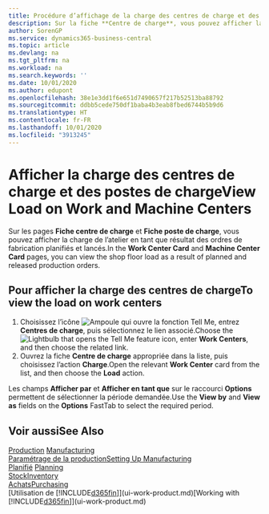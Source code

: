 ```yaml
---
title: Procédure d’affichage de la charge des centres de charge et des postes de charge | Microsoft Docs
description: Sur la fiche **Centre de charge**, vous pouvez afficher la charge des centres de charge en tant que résultat des ordres de fabrication lancés.
author: SorenGP
ms.service: dynamics365-business-central
ms.topic: article
ms.devlang: na
ms.tgt_pltfrm: na
ms.workload: na
ms.search.keywords: ''
ms.date: 10/01/2020
ms.author: edupont
ms.openlocfilehash: 38e1e3dd1f6e651d7490657f217b52513ba88792
ms.sourcegitcommit: ddbb5cede750df1baba4b3eab8fbed6744b5b9d6
ms.translationtype: HT
ms.contentlocale: fr-FR
ms.lasthandoff: 10/01/2020
ms.locfileid: "3913245"
---
```

# <a name="view-load-on-work-and-machine-centers"></a><span data-ttu-id="3dec0-103">Afficher la charge des centres de charge et des postes de charge</span><span class="sxs-lookup"><span data-stu-id="3dec0-103">View Load on Work and Machine Centers</span></span>
<span data-ttu-id="3dec0-104">Sur les pages **Fiche centre de charge** et **Fiche poste de charge**, vous pouvez afficher la charge de l’atelier en tant que résultat des ordres de fabrication planifiés et lancés.</span><span class="sxs-lookup"><span data-stu-id="3dec0-104">In the **Work Center Card** and **Machine Center Card** pages, you can view the shop floor load as a result of planned and released production orders.</span></span>    

## <a name="to-view-the-load-on-work-centers"></a><span data-ttu-id="3dec0-105">Pour afficher la charge des centres de charge</span><span class="sxs-lookup"><span data-stu-id="3dec0-105">To view the load on work centers</span></span>  
1.  <span data-ttu-id="3dec0-106">Choisissez l’icône ![Ampoule qui ouvre la fonction Tell Me](media/ui-search/search_small.png "Dites-moi ce que vous voulez faire"), entrez **Centres de charge**, puis sélectionnez le lien associé.</span><span class="sxs-lookup"><span data-stu-id="3dec0-106">Choose the ![Lightbulb that opens the Tell Me feature](media/ui-search/search_small.png "Tell me what you want to do") icon, enter **Work Centers**, and then choose the related link.</span></span>  
2.  <span data-ttu-id="3dec0-107">Ouvrez la fiche **Centre de charge** appropriée dans la liste, puis choisissez l’action **Charge**.</span><span class="sxs-lookup"><span data-stu-id="3dec0-107">Open the relevant **Work Center** card from the list, and then choose the **Load** action.</span></span>  

<span data-ttu-id="3dec0-108">Les champs **Afficher par** et **Afficher en tant que** sur le raccourci **Options** permettent de sélectionner la période demandée.</span><span class="sxs-lookup"><span data-stu-id="3dec0-108">Use the **View by** and **View as** fields on the **Options** FastTab to select the required period.</span></span>  

## <a name="see-also"></a><span data-ttu-id="3dec0-109">Voir aussi</span><span class="sxs-lookup"><span data-stu-id="3dec0-109">See Also</span></span>  
<span data-ttu-id="3dec0-110">[Production](production-manage-manufacturing.md)  </span><span class="sxs-lookup"><span data-stu-id="3dec0-110">[Manufacturing](production-manage-manufacturing.md)  </span></span>  
[<span data-ttu-id="3dec0-111">Paramétrage de la production</span><span class="sxs-lookup"><span data-stu-id="3dec0-111">Setting Up Manufacturing</span></span>](production-configure-production-processes.md)  
<span data-ttu-id="3dec0-112">[Planifié](production-planning.md)    </span><span class="sxs-lookup"><span data-stu-id="3dec0-112">[Planning](production-planning.md)    </span></span>  
[<span data-ttu-id="3dec0-113">Stock</span><span class="sxs-lookup"><span data-stu-id="3dec0-113">Inventory</span></span>](inventory-manage-inventory.md)  
[<span data-ttu-id="3dec0-114">Achats</span><span class="sxs-lookup"><span data-stu-id="3dec0-114">Purchasing</span></span>](purchasing-manage-purchasing.md)  
<span data-ttu-id="3dec0-115">[Utilisation de [!INCLUDE[d365fin](includes/d365fin_md.md)]](ui-work-product.md)</span><span class="sxs-lookup"><span data-stu-id="3dec0-115">[Working with [!INCLUDE[d365fin](includes/d365fin_md.md)]](ui-work-product.md)</span></span>
